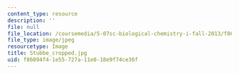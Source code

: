 ```yaml
---
content_type: resource
description: ''
file: null
file_location: /coursemedia/5-07sc-biological-chemistry-i-fall-2013/f86094f41e55727a11e018e9f74ce36f_Stubbe_cropped.jpg
file_type: image/jpeg
resourcetype: Image
title: Stubbe_cropped.jpg
uid: f86094f4-1e55-727a-11e0-18e9f74ce36f
---
```

